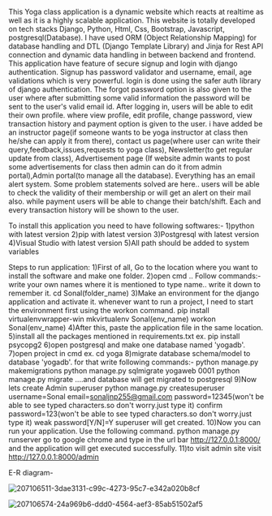
This Yoga class application is a dynamic website which reacts at realtime as well as it is a highly scalable application.
This website is totally developed on tech stacks Django, Python, Html, Css, Bootstrap, Javascript, postgresql(Database). I have used ORM (Object Relationship Mapping) for database handling and DTL (Django Template Library) and Jinja for Rest API connection and dynamic data handling in between backend and frontend.
This application have feature of secure signup and login with django authentication. Signup has password validator and username, email, age validations which is very powerful. login is done using the safer auth library of django authentication. The forgot password option is also given to the user where after submitting some valid information the password will be sent to the user's valid email id. After logging in, users will be able to edit their own profile. where view profile, edit profile, change password, view transaction history and payment option is given to the user. i have added be an instructor page(if someone wants to be yoga instructor at class then he/she can apply it from there), contact us page(where user can write their query,feedback,issues,requests to yoga class), Newsletter(to get regular update from class), Advertisement page (If website admin wants to post some advertisements for class then admin can do it from admin portal),Admin portal(to manage all the database). Everything has an email alert system.
Some problem statements solved are here.. users will be able to check the validity of their membership or will get an alert on their mail also. while payment users will be able to change their batch/shift. Each and every transaction history will be shown to the user.
 
To install this application you need to have following softwares:-
1)python with latest version
2)pip with latest version
3)Postgresql with latest version
4)Visual Studio with latest version
5)All path should be added to system variables
 
Steps to run application:
1)First of all, Go to the location where you want to install the software and make one folder.
2)open cmd .. Follow commands:- write your own names where it is mentioned to type name.. write it down to remember it.
cd Sonal(folder_name)
3)Make an environment for the django application and activate it. whenever want to run a project, I need to start the environment first using the workon command.
pip install virtualenvwrapper-win
mkvirtualenv Sonal(env_name)
workon Sonal(env_name)
4)After this, paste the application file in the same location.
5)install all the packages mentioned in requirements.txt
ex. pip install psycopg2
6)open postgresql and make one database named 'yogadb'.
7)open project in cmd ex. cd yoga
8)migrate database schema/model to database 'yogadb'. for that write following commands:-
python manage.py makemigrations
python manage.py sqlmigrate yogaweb 0001
python manage.py migrate
....and database will get migrated to postgresql
9)Now lets create Admin superuser
python manage.py createsuperuser
username=Sonal
email=sonaljnp255@gmail.com
password=12345(won't be able to see typed characters.so don't worry.just type it)
confirm password=123(won't be able to see typed characters.so don't worry.just type it)
weak password[Y/N]=Y
superuser will get created.
10)Now you can run your application. Use the following command.
python manage.py runserver
go to google chrome and type in the url bar http://127.0.0.1:8000/ and the application will get executed successfully.
11)to visit admin site visit http://127.0.0.1:8000/admin


E-R diagram-


![207106511-3dae3131-c99c-4273-95c7-e342a020b8cf](https://user-images.githubusercontent.com/66302561/207381507-72cf3e9e-3faf-447e-8927-f57c4c2db2df.jpg)



![207106574-24a969b6-ddd0-4564-aef3-85ab51502af5](https://user-images.githubusercontent.com/66302561/207382037-a3113f0d-9319-464e-aaee-e20ed5f0d07c.jpg)














